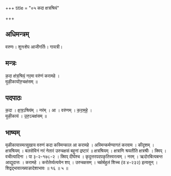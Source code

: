 +++
title = "०५ कदा क्षत्रश्रियं"

+++
## अधिमन्त्रम्
वरुणः। शुनःशेप आजीगर्तिः। गायत्री।

## मन्त्रः
क॒दा क्ष॑त्र॒श्रियं॒ नर॒मा वरु॑णं करामहे ।  
मृ॒ळी॒कायो॑रु॒चक्ष॑सम् ॥

## पदपाठः
क॒दा । क्ष॒त्र॒ऽश्रिय॑म् । नर॑म् । आ । वरु॑णम् । क॒रा॒म॒हे॒ ।  
मृ॒ळी॒काय॑ । उ॒रु॒ऽचक्ष॑सम् ॥

## भाष्यम्
मृळीकायास्मत्सुखाय वरुणं कदा कस्मिन्काल आ करामहे । अस्मिन्कर्मण्यागतं करवाम । कीदृशम् । क्षत्रश्रियम् । बलसेविनं नरं नेतारं उरुचक्षसं बहूनां द्रष्टारं ॥ क्षत्रश्रियम् । क्षत्राणि श्रयतीति क्षत्रश्रीः । क्विप् । वचीत्यादिना । पा ३-२-१७८-२ । क्विप् दीर्घश्च । कृदुत्तरपदपकृतिस्वरत्वम् । नरम् । ऋदोरबित्यबन्त आद्युदात्तः । करामहे । करोतेर्व्यत्ययेन शप् । उरुचक्षसम् । चक्षेर्बहुलं शिच्च (उ ४-२३२) इत्यसुन् । शिद्वद्भावात्ख्याङादेशाभावः ॥ १६ ॥ ५ ॥